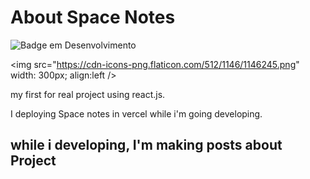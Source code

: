 # About Space Notes
![Badge em Desenvolvimento](http://img.shields.io/static/v1?label=STATUS&message=EM%20DESENVOLVIMENTO&color=GREEN&style=for-the-badge)

 <img src="https://cdn-icons-png.flaticon.com/512/1146/1146245.png" width: 300px; align:left />



<p> my first for real project using react.js.</p>
<p> I deploying Space notes in vercel while i'm going developing.</p>

## while i developing, I'm making posts about Project
